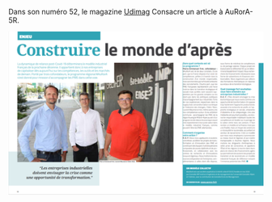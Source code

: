 Dans son numéro 52, le magazine [Udimag](https://www.google.com/url?q=https://www.udimec.fr/sites/default/files/udimag_52_planche_bd.pdf&sa=D&ust=1609876886461000&usg=AOvVaw0kuRO3U-r4Pt4O8SrKfa6E) Consacre un article à AuRorA-5R.

![](images/image1.png)
